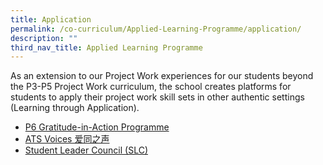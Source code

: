 ```yaml
---
title: Application
permalink: /co-curriculum/Applied-Learning-Programme/application/
description: ""
third_nav_title: Applied Learning Programme
---
```

As an extension to our Project Work experiences for our students beyond the P3-P5 Project Work curriculum, the school creates platforms for students to apply their project work skill sets in other authentic settings (Learning through Application).

* [P6 Gratitude-in-Action Programme](/co-curriculum/Applied-Learning-Programme/p6-gratitude-in-action-programme/)
* [ATS Voices 爱同之声](/co-curriculum/Applied-Learning-Programme/ats-voices/)
* [Student Leader Council (SLC)](co-curriculum/student-leadership/)